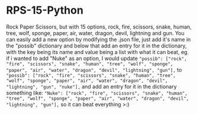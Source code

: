 # RPS-15-Python
Rock Paper Scissors, but with 15 options, rock, fire, scissors, snake, human, tree, wolf, sponge, paper, air, water, dragon, devil, lightning and gun. You can easily add a new option by modifying the .json file, just add it's name in the "possib" dictionary and below that add an entry for it in the dictionary, with the key being its name and value being a list with what it can beat, eg. if i wanted to add "Nuke" as an option, I would update
`"possib": ["rock", "fire", "scissors", "snake", "human",
        "tree", "wolf", "sponge", "paper", "air", "water", "dragon",
        "devil", "lightning", "gun"],`
to 
`"possib": ["rock", "fire", "scissors", "snake", "human",
        "tree", "wolf", "sponge", "paper", "air", "water", "dragon",
        "devil", "lightning", "gun", "nuke"],`
and add an entry for it in the dictionary something like:
`"Nuke": ["rock", "fire", "scissors", "snake", "human",
        "tree", "wolf", "sponge", "paper", "air", "water", "dragon",
        "devil", "lightning", "gun"],` so it can beat everything >:)
